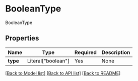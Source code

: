 # BooleanType

BooleanType

## Properties
| Name | Type | Required | Description |
| ------------ | ------------- | ------------- | ------------- |
**type** | Literal["boolean"] | Yes | None |


[[Back to Model list]](../../README.md#documentation-for-models) [[Back to API list]](../../README.md#documentation-for-api-endpoints) [[Back to README]](../../README.md)
